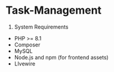 # Task-Management

1. System Requirements
<ul>
  <li>PHP >= 8.1</li>
  <li>Composer</li>
  <li>MySQL</li>
  <li>Node.js and npm (for frontend assets)</li>
  <li>LIvewire</li>
</ul>
